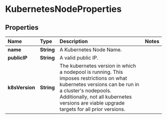# KubernetesNodeProperties

## Properties

| Name | Type | Description | Notes |
| :--- | :--- | :--- | :--- |
| **name** | **String** | A Kubernetes Node Name. |  |
| **publicIP** | **String** | A valid public IP. |  |
| **k8sVersion** | **String** | The kubernetes version in which a nodepool is running. This imposes restrictions on what kubernetes versions can be run in a cluster's nodepools. Additionally, not all kubernetes versions are viable upgrade targets for all prior versions. |  |

